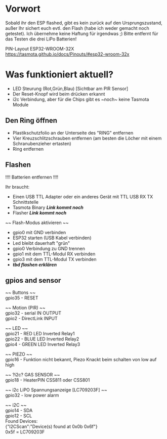 # Vorwort
Sobald ihr den ESP flashed, gibt es kein zurück auf den Ursprungszustand, außer Ihr sichert euch evtl. den Flash (habe ich weder gemacht noch getestet).
Ich übernehme keine Haftung für irgendwas ;)
Bitte entfernt für das Testen die drei LiPo Batterien!


PIN-Layout ESP32-WROOM-32X
https://tasmota.github.io/docs/Pinouts/#esp32-wroom-32x


# Was funktioniert aktuell?
- LED Steurung (Rot,Grün,Blau) [Sichtbar am PIR Sensor] 
- Der Reset-Knopf wird beim drücken erkannt
- i2c Verbindung, aber für die Chips gibt es ~noch~ keine Tasmota Module


## Den Ring öffnen
- Plastikschutzfolio an der Unterseite des "RING" entfernen
- Vier Kreuzschlitzschrauben entfernen (am besten die Löcher mit einem Schranubenzieher ertasten)
- Ring entfernen


## Flashen
!!!! Batterien entfernen !!!!

Ihr braucht:
- Einen USB TTL Adapter oder ein anderes Gerät mit TTL USB RX TX Schnittstelle
- Tasmota Binary ***Link kommt noch***
- Flasher ***Link kommt noch***

~~ Flash-Modus aktivieren ~~
- gpio0 mit GND verbinden
- ESP32 starten (USB Kabel verbinden)
- Led bleibt dauerhaft "grün"
- gpio0 Verbindung zu GND trennen
- gpio1 mit dem TTL-Modul RX verbinden
- gpio3 mit dem TTL-Modul TX verbinden
- ***tbd flashen erklären***

## gpios and sensor

~~ Buttons ~~  
gpio35  -  RESET  
 
~~ Motion (PIR) ~~   
gpio32  -  serial IN       OUTPUT  
gpio2   -  DirectLink      INPUT  

~~ LED ~~   
gpio21  -  RED LED Inverted     	Relay1  
gpio22  -  BLUE LED Inverted 	    Relay2  
gpio4   -  GREEN LED Inverted	    Relay3  

~~ PIEZO ~~   
gpio16  -  Funktion nicht bekannt, Piezo Knackt beim schalten von low auf high  

~~ ?i2c? GAS SENSOR ~~  
gpio18  -  HeaterPIN CSS811 oder CSS801   

~~ i2c LiPO Spannungsanzeige [LC709203F] ~~  
gpio32  -  low power alarm  

~~ i2C ~~  
gpio14 - SDA   
gpio12 - SCL  
Found Devices:  
{"I2CScan":"Device(s) found at 0x0b 0x6f"}  
0x5f = LC709203F  
